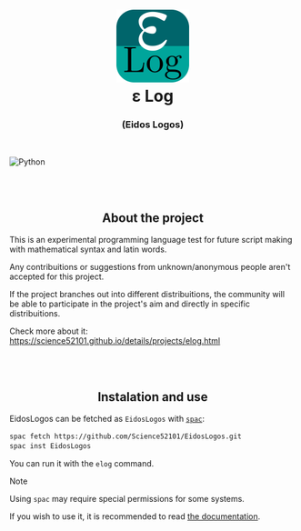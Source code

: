 <h1 align="Center">
<img src="./ars/img/elog_logo.png" alt="ε Log" width="128" heigth="128"/><br>
ε Log
</h1>
<h3 align="center">(Eidos Logos)</h3>
<br>

<img alt="Python" src="https://img.shields.io/badge/Python-3776AB?logo=Python&logoColor=white"></img>

<br><br>

<h2 align="center">About the project</h3>

This is an experimental programming language test for future script making with mathematical syntax and latin words.

Any contribuitions or suggestions from unknown/anonymous people aren't accepted for this project.

If the project branches out into different distribuitions, the community will be able to participate in the project's aim and directly in specific distribuitions.

Check more about it: <https://science52101.github.io/details/projects/elog.html>

<br><br>

<h2 align="center">Instalation and use</h2>

EidosLogos can be fetched as `EidosLogos` with [`spac`](https://github.com/Science52101/spac):
```sh
spac fetch https://github.com/Science52101/EidosLogos.git
spac inst EidosLogos
```

You can run it with the `elog` command.

> [!NOTE]
> Using `spac` may require special permissions for some systems.

If you wish to use it, it is recommended to read [the documentation](./doc/begin.md).
